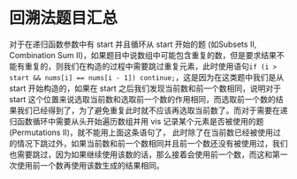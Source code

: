# 回溯法题目汇总

对于在递归函数参数中有 start 并且循环从 start 开始的题 (如Subsets II, Combination Sum II)，如果题目中说数组中可能包含重复的数，但是要求结果不能有重复的，则我们在构造的过程中需要跳过重复元素，此时使用语句`if (i > start && nums[i] == nums[i - 1]) continue;`，这是因为在这类题中我们是从 start 开始构造的，如果在 start 之后我们发现当前数和前一个数相同，说明对于 start 这个位置来说选取当前数和选取前一个数的作用相同，而选取前一个数的结果我们已经得到了，为了避免重复此时就不应该再选取当前数了。而对于需要在递归函数循环中需要从头开始遍历数组并用 vis 记录某个元素是否被使用的题 (Permutations II)，就不能用上面这条语句了， 此时除了在当前数已经被使用过的情况下跳过外，如果当前数和前一个数相同并且前一个数还没有被使用过，我们也需要跳过，因为如果继续使用该数的话，那么接着会使用前一个数，而这和第一次使用前一个数再使用该数生成的结果相同。

